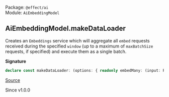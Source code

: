 Package: `@effect/ai`<br />
Module: `AiEmbeddingModel`<br />

## AiEmbeddingModel.makeDataLoader

Creates an `Embeddings` service which will aggregate all `embed` requests
received during the specified `window` (up to a maximum of `maxBatchSize`
requests, if specified) and execute them as a single batch.

**Signature**

```ts
declare const makeDataLoader: (options: { readonly embedMany: (input: ReadonlyArray<string>) => Effect.Effect<Array<AiEmbeddingModel.Result>, AiError>; readonly window: Duration.DurationInput; readonly maxBatchSize?: number; }) => Effect.Effect<AiEmbeddingModel.Service, never, Scope>
```

[Source](https://github.com/Effect-TS/effect/tree/main/packages/ai/ai/src/AiEmbeddingModel.ts#L139)

Since v1.0.0